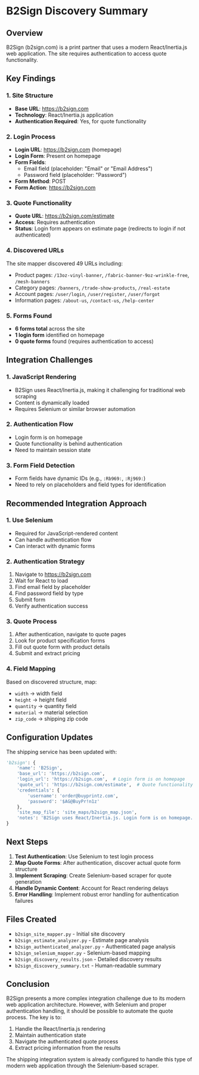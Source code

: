 # B2Sign Discovery Summary

## Overview
B2Sign (b2sign.com) is a print partner that uses a modern React/Inertia.js web application. The site requires authentication to access quote functionality.

## Key Findings

### 1. Site Structure
- **Base URL**: https://b2sign.com
- **Technology**: React/Inertia.js application
- **Authentication Required**: Yes, for quote functionality

### 2. Login Process
- **Login URL**: https://b2sign.com (homepage)
- **Login Form**: Present on homepage
- **Form Fields**:
  - Email field (placeholder: "Email" or "Email Address")
  - Password field (placeholder: "Password")
- **Form Method**: POST
- **Form Action**: https://b2sign.com

### 3. Quote Functionality
- **Quote URL**: https://b2sign.com/estimate
- **Access**: Requires authentication
- **Status**: Login form appears on estimate page (redirects to login if not authenticated)

### 4. Discovered URLs
The site mapper discovered 49 URLs including:
- Product pages: `/13oz-vinyl-banner`, `/fabric-banner-9oz-wrinkle-free`, `/mesh-banners`
- Category pages: `/banners`, `/trade-show-products`, `/real-estate`
- Account pages: `/user/login`, `/user/register`, `/user/forgot`
- Information pages: `/about-us`, `/contact-us`, `/help-center`

### 5. Forms Found
- **6 forms total** across the site
- **1 login form** identified on homepage
- **0 quote forms** found (requires authentication to access)

## Integration Challenges

### 1. JavaScript Rendering
- B2Sign uses React/Inertia.js, making it challenging for traditional web scraping
- Content is dynamically loaded
- Requires Selenium or similar browser automation

### 2. Authentication Flow
- Login form is on homepage
- Quote functionality is behind authentication
- Need to maintain session state

### 3. Form Field Detection
- Form fields have dynamic IDs (e.g., `:Rb969:`, `:Rj969:`)
- Need to rely on placeholders and field types for identification

## Recommended Integration Approach

### 1. Use Selenium
- Required for JavaScript-rendered content
- Can handle authentication flow
- Can interact with dynamic forms

### 2. Authentication Strategy
1. Navigate to https://b2sign.com
2. Wait for React to load
3. Find email field by placeholder
4. Find password field by type
5. Submit form
6. Verify authentication success

### 3. Quote Process
1. After authentication, navigate to quote pages
2. Look for product specification forms
3. Fill out quote form with product details
4. Submit and extract pricing

### 4. Field Mapping
Based on discovered structure, map:
- `width` → width field
- `height` → height field  
- `quantity` → quantity field
- `material` → material selection
- `zip_code` → shipping zip code

## Configuration Updates

The shipping service has been updated with:
```python
'b2sign': {
    'name': 'B2Sign',
    'base_url': 'https://b2sign.com',
    'login_url': 'https://b2sign.com',  # Login form is on homepage
    'quote_url': 'https://b2sign.com/estimate',  # Quote functionality requires login
    'credentials': {
        'username': 'order@buyprintz.com',
        'password': '$AG@BuyPr!n1z'
    },
    'site_map_file': 'site_maps/b2sign_map.json',
    'notes': 'B2Sign uses React/Inertia.js. Login form is on homepage. Quote functionality requires authentication.'
}
```

## Next Steps

1. **Test Authentication**: Use Selenium to test login process
2. **Map Quote Forms**: After authentication, discover actual quote form structure
3. **Implement Scraping**: Create Selenium-based scraper for quote generation
4. **Handle Dynamic Content**: Account for React rendering delays
5. **Error Handling**: Implement robust error handling for authentication failures

## Files Created

- `b2sign_site_mapper.py` - Initial site discovery
- `b2sign_estimate_analyzer.py` - Estimate page analysis
- `b2sign_authenticated_analyzer.py` - Authenticated page analysis
- `b2sign_selenium_mapper.py` - Selenium-based mapping
- `b2sign_discovery_results.json` - Detailed discovery results
- `b2sign_discovery_summary.txt` - Human-readable summary

## Conclusion

B2Sign presents a more complex integration challenge due to its modern web application architecture. However, with Selenium and proper authentication handling, it should be possible to automate the quote process. The key is to:

1. Handle the React/Inertia.js rendering
2. Maintain authentication state
3. Navigate the authenticated quote process
4. Extract pricing information from the results

The shipping integration system is already configured to handle this type of modern web application through the Selenium-based scraper.
